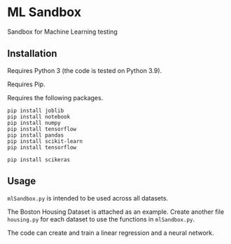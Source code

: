# ML Sandbox

Sandbox for Machine Learning testing

## Installation

Requires Python 3 (the code is tested on Python 3.9).

Requires Pip.

Requires the following packages.

```
pip install joblib
pip install notebook
pip install numpy
pip install tensorflow
pip install pandas
pip install scikit-learn
pip install tensorflow

pip install scikeras
```

## Usage

`mlSandbox.py` is intended to be used across all datasets.

The Boston Housing Dataset is attached as an example. Create another file `housing.py` for each dataset to use the functions in `mlSandbox.py`.

The code can create and train a linear regression and a neural network.
